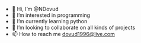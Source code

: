 - 👋 Hi, I’m @NDovud
- 👀 I’m interested in programming
- 🌱 I’m currently learning python
- 💞️ I’m looking to collaborate on all kinds of projects
- 📫 How to reach me dovud1996@live.com

<!---
NDovud/NDovud is a ✨ special ✨ repository because its `README.md` (this file) appears on your GitHub profile.
You can click the Preview link to take a look at your changes.
--->
